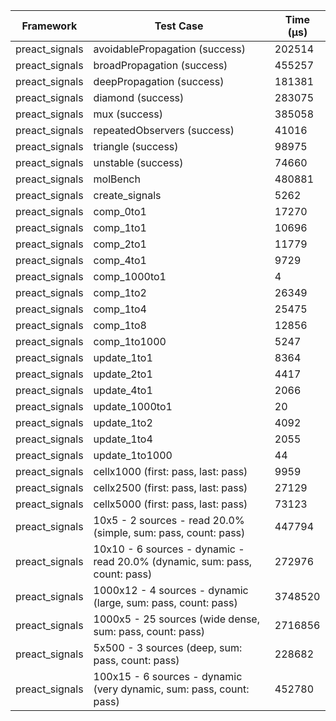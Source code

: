| Framework | Test Case | Time (μs) |
| --- | --- | --- |
| preact_signals | avoidablePropagation (success) | 202514 |
| preact_signals | broadPropagation (success) | 455257 |
| preact_signals | deepPropagation (success) | 181381 |
| preact_signals | diamond (success) | 283075 |
| preact_signals | mux (success) | 385058 |
| preact_signals | repeatedObservers (success) | 41016 |
| preact_signals | triangle (success) | 98975 |
| preact_signals | unstable (success) | 74660 |
| preact_signals | molBench | 480881 |
| preact_signals | create_signals | 5262 |
| preact_signals | comp_0to1 | 17270 |
| preact_signals | comp_1to1 | 10696 |
| preact_signals | comp_2to1 | 11779 |
| preact_signals | comp_4to1 | 9729 |
| preact_signals | comp_1000to1 | 4 |
| preact_signals | comp_1to2 | 26349 |
| preact_signals | comp_1to4 | 25475 |
| preact_signals | comp_1to8 | 12856 |
| preact_signals | comp_1to1000 | 5247 |
| preact_signals | update_1to1 | 8364 |
| preact_signals | update_2to1 | 4417 |
| preact_signals | update_4to1 | 2066 |
| preact_signals | update_1000to1 | 20 |
| preact_signals | update_1to2 | 4092 |
| preact_signals | update_1to4 | 2055 |
| preact_signals | update_1to1000 | 44 |
| preact_signals | cellx1000 (first: pass, last: pass) | 9959 |
| preact_signals | cellx2500 (first: pass, last: pass) | 27129 |
| preact_signals | cellx5000 (first: pass, last: pass) | 73123 |
| preact_signals | 10x5 - 2 sources - read 20.0% (simple, sum: pass, count: pass) | 447794 |
| preact_signals | 10x10 - 6 sources - dynamic - read 20.0% (dynamic, sum: pass, count: pass) | 272976 |
| preact_signals | 1000x12 - 4 sources - dynamic (large, sum: pass, count: pass) | 3748520 |
| preact_signals | 1000x5 - 25 sources (wide dense, sum: pass, count: pass) | 2716856 |
| preact_signals | 5x500 - 3 sources (deep, sum: pass, count: pass) | 228682 |
| preact_signals | 100x15 - 6 sources - dynamic (very dynamic, sum: pass, count: pass) | 452780 |
